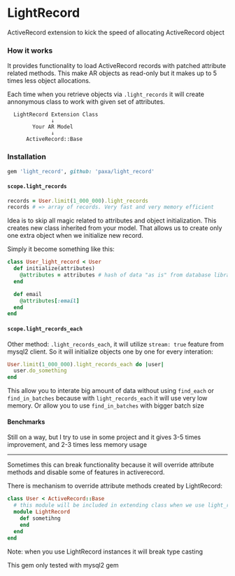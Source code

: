LightRecord
===========

ActiveRecord extension to kick the speed of allocating ActiveRecord object

### How it works

It provides functionality to load ActiveRecord records with patched attribute related methods.
This make AR objects as read-only but it makes up to 5 times less object allocations.

Each time when you retrieve objects via `.light_records` it will create annonymous class to work with given set of attributes.

```
  LightRecord Extension Class
              ↓
        Your AR Model
              ↓
      ActiveRecord::Base
```


### Installation

```ruby
gem 'light_record', github: 'paxa/light_record'
```

#### `scope.light_records`

```ruby
records = User.limit(1_000_000).light_records
records # => array of records. Very fast and very memory efficient
```

Idea is to skip all magic related to attributes and object initialization. This creates new class inherited from your model. That allows us to create only one extra object when we initialize new record.


Simply it become something like this:

```ruby
class User_light_record < User
  def initialize(attributes)
    @attributes = attributes # hash of data "as is" from database library
  end

  def email
    @attributes[:email]
  end
end
```


#### `scope.light_records_each`


Other method: `.light_records_each`, it will utilize `stream: true` feature from mysql2 client. So it will initialize objects one by one for every interation:

```ruby
User.limit(1_000_000).light_records_each do |user|
  user.do_something
end
```

This allow you to interate big amount of data without using `find_each` or `find_in_batches` because with `light_records_each` it will use very low memory. Or allow you to use `find_in_batches` with bigger batch size


#### Benchmarks

Still on a way,
but I try to use in some project and it gives 3-5 times improvement, and 2-3 times less memory usage


---

Sometimes this can break functionality because it will override attribute methods and disable some of features in activerecord.

There is mechanism to override attribute methods created by LightRecord:

```ruby
class User < ActiveRecord::Base
  # this module will be included in extending class when we use light_records and light_records_each
  module LightRecord
    def sometihng
    end
  end
end
```

Note: when you use LightRecord instances it will break type casting

This gem only tested with mysql2 gem
